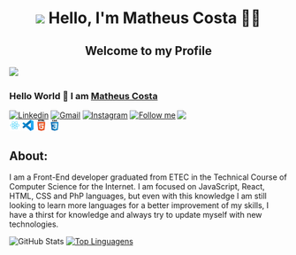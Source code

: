 <center></center>

<h1 align="center"> <img height="40px" widht="40px" src="https://i.gifer.com/origin/08/089af74235a38edcc7b433321f0a5472_w200.gif"/> Hello, I'm Matheus Costa 👨‍💻 </h1>
 <h2 align="center">Welcome to my Profile</h2>
 <img src="http://views.whatilearened.today/views/github/MatheusCosta616/views.svg"/>
 
</p>

### Hello World 👋 I am [Matheus Costa](https://github.com/MatheusCosta616)
[![Linkedin](https://img.shields.io/badge/-LinkedIn-blue?style=flat&logo=Linkedin&logoColor=white)](https://www.linkedin.com/in/matheus-costa-b7a46425b/)
[![Gmail](https://img.shields.io/badge/-Gmail-c14438?style=flat&logo=Gmail&logoColor=white)](mailto:matheus.costa2616@gmail.com)
[![Instagram](https://img.shields.io/badge/-Instagram-c13584?style=flat&labelColor=c13584&logo=instagram&logoColor=white)](https://www.instagram.com/lukmat_76/)
[<img src="https://img.shields.io/github/followers/MatheusCosta616?label=follow&style=social" height="22" title="Follow me" />](https://github.com/MatheusCosta616)
<img align="right" width="200px" src="https://i.pinimg.com/originals/2b/f5/20/2bf52068d4472114de09bb2734a70f2e.gif">
</br>
<code><img height="20" src="https://raw.githubusercontent.com/github/explore/80688e429a7d4ef2fca1e82350fe8e3517d3494d/topics/react/react.png"></code>
<code><img height="20" src="https://raw.githubusercontent.com/github/explore/80688e429a7d4ef2fca1e82350fe8e3517d3494d/topics/visual-studio-code/visual-studio-code.png"></code>
<code><img height="20" src="https://raw.githubusercontent.com/github/explore/80688e429a7d4ef2fca1e82350fe8e3517d3494d/topics/html/html.png"></code>
<code><img height="20" src="https://raw.githubusercontent.com/github/explore/80688e429a7d4ef2fca1e82350fe8e3517d3494d/topics/css/css.png"></code>
</br>
<h2 align="left">About:</h2>
<p>I am a Front-End developer graduated from ETEC in the Technical Course of Computer Science for the Internet. I am focused on JavaScript, React, HTML, CSS and PhP languages, but even with this knowledge I am still looking to learn more languages for a better improvement of my skills, I have a thirst for knowledge and always try to update myself with new technologies.</p>


![GitHub Stats](https://github-readme-stats.vercel.app/api?username=MatheusCosta616&theme=tokyonight)
[![Top Linguagens](https://github-readme-stats.vercel.app/api/top-langs/?username=MatheusCosta616&layout=tokyonight)](https://github.com/anuraghazra/github-readme-stats)



